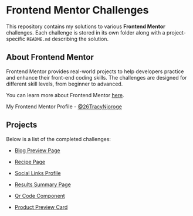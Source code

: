 # Frontend Mentor Challenges

This repository contains my solutions to various **Frontend Mentor** challenges. Each challenge is stored in its own folder along with a project-specific `README.md` describing the solution.

## About Frontend Mentor

Frontend Mentor provides real-world projects to help developers practice and enhance their front-end coding skills. The challenges are designed for different skill levels, from beginner to advanced.

You can learn more about Frontend Mentor [here](https://www.frontendmentor.io/).

My Frontend Mentor Profile - [@26TracyNjoroge](https://www.frontendmentor.io/profile/26TracyNjoroge)

## Projects

Below is a list of the completed challenges:

- [Blog Preview Page](https://frontend-mentor-blog-preview-page.vercel.app/)

- [Recipe Page](https://frontend-mentor-recipe-page-hazel-ten.vercel.app/)

- [Social Links Profile](https://frontend-mentor-social-links-profile-seven-xi.vercel.app/)

- [Results Summary Page](https://frontend-mentor-results-summary-page.vercel.app/)

- [Qr Code Component](https://frontend-mentor-qr-code-component-smoky.vercel.app/)

- [Product Preview Card](https://frontend-mentor-product-preview-card-swart.vercel.app/)

